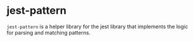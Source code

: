# jest-pattern

`jest-pattern` is a helper library for the jest library that implements the logic for parsing and matching patterns.
